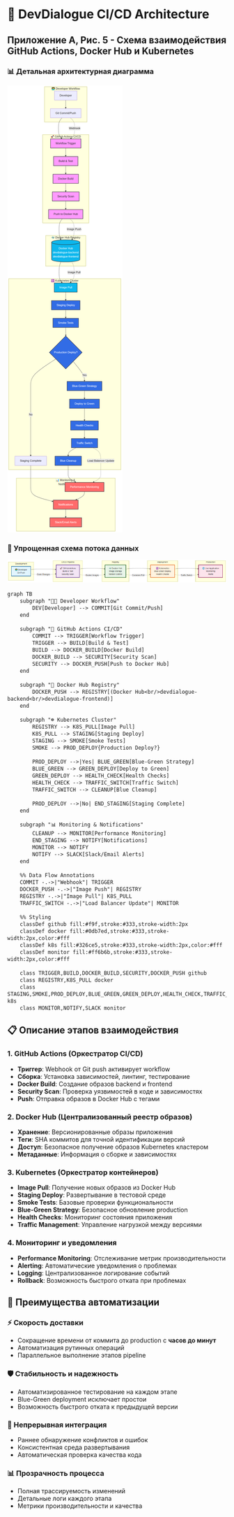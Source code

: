# 🚀 DevDialogue CI/CD Architecture

## Приложение А, Рис. 5 - Схема взаимодействия GitHub Actions, Docker Hub и Kubernetes

### 📊 Детальная архитектурная диаграмма
![CI/CD Architecture](docs/cicd-architecture-diagram.png)

### 🔄 Упрощенная схема потока данных
![Simplified Flow](docs/cicd-simplified-flow.png)

```mermaid
graph TB
    subgraph "👨‍💻 Developer Workflow"
        DEV[Developer] --> COMMIT[Git Commit/Push]
    end

    subgraph "🚀 GitHub Actions CI/CD"
        COMMIT --> TRIGGER[Workflow Trigger]
        TRIGGER --> BUILD[Build & Test]
        BUILD --> DOCKER_BUILD[Docker Build]
        DOCKER_BUILD --> SECURITY[Security Scan]
        SECURITY --> DOCKER_PUSH[Push to Docker Hub]
    end

    subgraph "🐳 Docker Hub Registry"
        DOCKER_PUSH --> REGISTRY[(Docker Hub<br/>devdialogue-backend<br/>devdialogue-frontend)]
    end

    subgraph "☸️ Kubernetes Cluster"
        REGISTRY --> K8S_PULL[Image Pull]
        K8S_PULL --> STAGING[Staging Deploy]
        STAGING --> SMOKE[Smoke Tests]
        SMOKE --> PROD_DEPLOY{Production Deploy?}

        PROD_DEPLOY -->|Yes| BLUE_GREEN[Blue-Green Strategy]
        BLUE_GREEN --> GREEN_DEPLOY[Deploy to Green]
        GREEN_DEPLOY --> HEALTH_CHECK[Health Checks]
        HEALTH_CHECK --> TRAFFIC_SWITCH[Traffic Switch]
        TRAFFIC_SWITCH --> CLEANUP[Blue Cleanup]

        PROD_DEPLOY -->|No| END_STAGING[Staging Complete]
    end

    subgraph "📊 Monitoring & Notifications"
        CLEANUP --> MONITOR[Performance Monitoring]
        END_STAGING --> NOTIFY[Notifications]
        MONITOR --> NOTIFY
        NOTIFY --> SLACK[Slack/Email Alerts]
    end

    %% Data Flow Annotations
    COMMIT -.->|"Webhook"| TRIGGER
    DOCKER_PUSH -.->|"Image Push"| REGISTRY
    REGISTRY -.->|"Image Pull"| K8S_PULL
    TRAFFIC_SWITCH -.->|"Load Balancer Update"| MONITOR

    %% Styling
    classDef github fill:#f9f,stroke:#333,stroke-width:2px
    classDef docker fill:#0db7ed,stroke:#333,stroke-width:2px,color:#fff
    classDef k8s fill:#326ce5,stroke:#333,stroke-width:2px,color:#fff
    classDef monitor fill:#ff6b6b,stroke:#333,stroke-width:2px,color:#fff

    class TRIGGER,BUILD,DOCKER_BUILD,SECURITY,DOCKER_PUSH github
    class REGISTRY,K8S_PULL docker
    class STAGING,SMOKE,PROD_DEPLOY,BLUE_GREEN,GREEN_DEPLOY,HEALTH_CHECK,TRAFFIC_SWITCH,CLEANUP k8s
    class MONITOR,NOTIFY,SLACK monitor
```

## 📋 Описание этапов взаимодействия

### 1. **GitHub Actions** (Оркестратор CI/CD)
- **Триггер**: Webhook от Git push активирует workflow
- **Сборка**: Установка зависимостей, линтинг, тестирование
- **Docker Build**: Создание образов backend и frontend
- **Security Scan**: Проверка уязвимостей в коде и зависимостях
- **Push**: Отправка образов в Docker Hub с тегами

### 2. **Docker Hub** (Централизованный реестр образов)
- **Хранение**: Версионированные образы приложения
- **Теги**: SHA коммитов для точной идентификации версий
- **Доступ**: Безопасное получение образов Kubernetes кластером
- **Метаданные**: Информация о сборке и зависимостях

### 3. **Kubernetes** (Оркестратор контейнеров)
- **Image Pull**: Получение новых образов из Docker Hub
- **Staging Deploy**: Развертывание в тестовой среде
- **Smoke Tests**: Базовые проверки функциональности
- **Blue-Green Strategy**: Безопасное обновление production
- **Health Checks**: Мониторинг состояния приложения
- **Traffic Management**: Управление нагрузкой между версиями

### 4. **Мониторинг и уведомления**
- **Performance Monitoring**: Отслеживание метрик производительности
- **Alerting**: Автоматические уведомления о проблемах
- **Logging**: Централизованное логирование событий
- **Rollback**: Возможность быстрого отката при проблемах

## 🎯 Преимущества автоматизации

### ⚡ Скорость доставки
- Сокращение времени от коммита до production с **часов до минут**
- Автоматизация рутинных операций
- Параллельное выполнение этапов pipeline

### 🛡️ Стабильность и надежность
- Автоматизированное тестирование на каждом этапе
- Blue-Green deployment исключает простои
- Возможность быстрого отката к предыдущей версии

### 🔄 Непрерывная интеграция
- Раннее обнаружение конфликтов и ошибок
- Консистентная среда развертывания
- Автоматическая проверка качества кода

### 📊 Прозрачность процесса
- Полная трассируемость изменений
- Детальные логи каждого этапа
- Метрики производительности и качества
